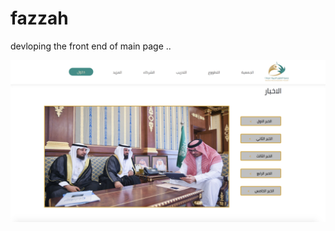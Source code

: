 # fazzah


devloping the front end of main page .. 

![logo](/Faz3ah%202019/css/images/Screen1.png)

